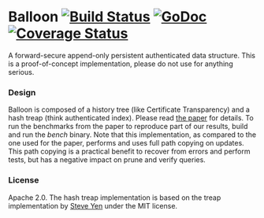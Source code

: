 # Balloon [![Build Status](https://travis-ci.org/pylls/balloon.svg?branch=master)](https://travis-ci.org/pylls/balloon) [![GoDoc](https://godoc.org/github.com/pylls/balloon?status.png)](https://godoc.org/github.com/pylls/balloon) [![Coverage Status](https://coveralls.io/repos/pylls/balloon/badge.svg?branch=master&service=github)](https://coveralls.io/github/pylls/balloon?branch=master)
A forward-secure append-only persistent authenticated data structure.
This is a proof-of-concept implementation, please do not use for anything serious.

### Design
Balloon is composed of a history tree (like Certificate Transparency) and a
hash treap (think authenticated index).
Please read [the paper](https://eprint.iacr.org/2015/007) for details. To run
the benchmarks from the paper to reproduce part of our results, build and run the
*bench* binary. Note that this implementation, as compared to the one used for
the paper, performs and uses full path copying on updates. This path copying
is a practical benefit to recover from errors and perform tests, but has a negative
impact on prune and verify queries.

### License
Apache 2.0. The hash treap implementation is based on the treap implementation
by [Steve Yen](https://github.com/steveyen/gtreap) under the MIT license.
